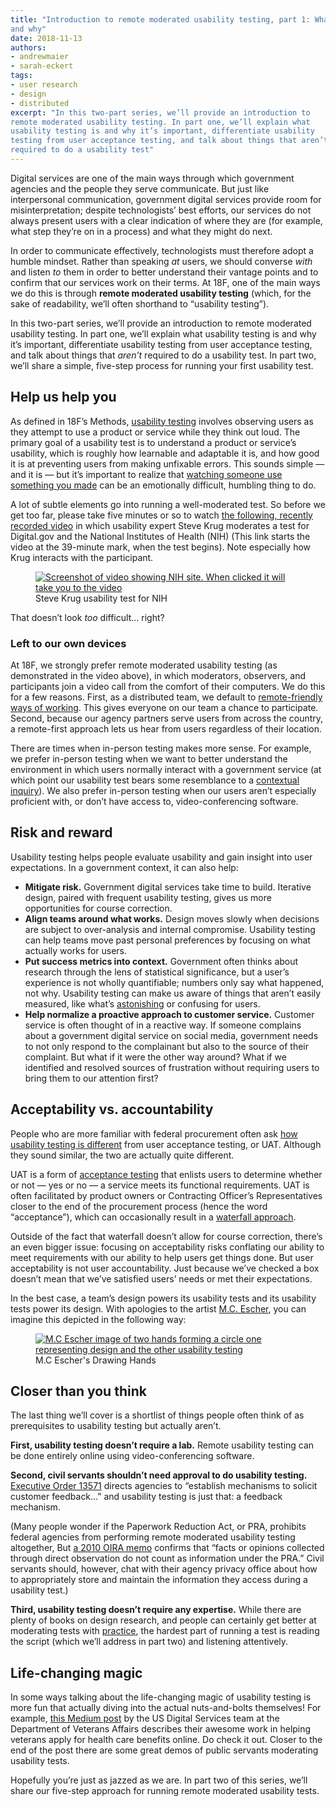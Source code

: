 ```yaml
---
title: "Introduction to remote moderated usability testing, part 1: What
and why"
date: 2018-11-13
authors:
- andrewmaier
- sarah-eckert
tags:
- user research
- design
- distributed
excerpt: "In this two-part series, we’ll provide an introduction to
remote moderated usability testing. In part one, we’ll explain what
usability testing is and why it’s important, differentiate usability
testing from user acceptance testing, and talk about things that aren’t
required to do a usability test"
---
```


Digital services are one of the main ways through which government
agencies and the people they serve communicate. But just like
interpersonal communication, government digital services provide room
for misinterpretation; despite technologists’ best efforts, our services
do not always present users with a clear indication of where they are
(for example, what step they’re on in a process) and what they might do
next.

In order to communicate effectively, technologists must therefore adopt
a humble mindset. Rather than speaking *at* users, we should converse
*with* and listen *to* them in order to better understand their vantage
points and to confirm that our services work on their terms. At 18F, one
of the main ways we do this is through **remote moderated usability
testing** (which, for the sake of readability, we’ll often shorthand to
“usability testing”).

In this two-part series, we’ll provide an introduction to remote
moderated usability testing. In part one, we’ll explain what usability
testing is and why it’s important, differentiate usability testing from
user acceptance testing, and talk about things that *aren’t* required to
do a usability test. In part two, we’ll share a simple, five-step
process for running your first usability test.

## Help us help you

As defined in 18F’s Methods, [usability testing](https://methods.18f.gov/validate/usability-testing/) involves
observing users as they attempt to use a product or service while they
think out loud. The primary goal of a usability test is to understand a
product or service’s usability, which is roughly how learnable and
adaptable it is, and how good it is at preventing users from making
unfixable errors. This sounds simple — and it is — but it’s important to
realize that [watching someone use something you made](https://twitter.com/DesignUXUI/status/576432203560685568) can be
an emotionally difficult, humbling thing to do.

A lot of subtle elements go into running a well-moderated test. So
before we get too far, please take five minutes or so to watch [the following, recently recorded video](https://youtu.be/6fjn1Zz3lMU?t=2340) in which usability expert
Steve Krug moderates a test for Digital.gov and the National Institutes
of Health (NIH) (This link starts the video at the 39-minute mark, when
the test begins). Note especially how Krug interacts with the
participant.

<figure>
  <a href="{{site.baseurl}}/assets/blog/remote-usability-test/nih-screenshot.png"> <a href="https://youtu.be/6fjn1Zz3lMU?t=2340">
    <img src="{{site.baseurl}}/assets/blog/remote-usability-test/nih-screenshot.png" alt="Screenshot of video showing NIH site. When clicked it will take you to the video"/>
  </a>
  <figcaption>Steve Krug usability test for NIH</figcaption>
</figure>

That doesn’t look *too* difficult… right?

### Left to our own devices

At 18F, we strongly prefer remote moderated usability testing (as
demonstrated in the video above), in which moderators, observers, and
participants join a video call from the comfort of their computers. We
do this for a few reasons. First, as a distributed team, we default to
[remote-friendly ways of working](https://18f.gsa.gov/2015/10/15/best-practices-for-distributed-teams/).
This gives everyone on our team a chance to participate. Second, because
our agency partners serve users from across the country, a remote-first
approach lets us hear from users regardless of their location.

There are times when in-person testing makes more sense. For example, we
prefer in-person testing when we want to better understand the
environment in which users normally interact with a government service
(at which point our usability test bears some resemblance to a
[contextual inquiry](https://methods.18f.gov/discover/contextual-inquiry/)). We
also prefer in-person testing when our users aren’t especially
proficient with, or don’t have access to, video-conferencing software.

## Risk and reward

Usability testing helps people evaluate usability and gain insight into
user expectations. In a government context, it can also help:

-   **Mitigate risk.** Government digital services take time to build. Iterative design, paired with frequent usability testing, gives us more opportunities for course correction.
-   **Align teams around what works.** Design moves slowly when decisions are subject to over-analysis and internal compromise. Usability testing can help teams move past personal preferences by focusing on what actually works for users.
-   **Put success metrics into context.** Government often thinks about research through the lens of statistical significance, but a user’s experience is not wholly quantifiable; numbers only say what happened, not why. Usability testing can make us aware of things that aren’t easily measured, like what’s [astonishing](https://en.wikipedia.org/wiki/Principle_of_least_astonishment) or confusing for users.
-   **Help normalize a proactive approach to customer service.** Customer service is often thought of in a reactive way. If someone complains about a government digital service on social media, government needs to not only respond to the complainant but also to the source of their complaint. But what if it were the other way around? What if we identified and resolved sources of frustration without requiring users to bring them to our attention first?

## Acceptability vs. accountability

People who are more familiar with federal procurement often ask [how usability testing is different](https://digital.gov/2014/10/06/user-acceptance-testing-versus-usability-testing-whats-the-dif/)
from user acceptance testing, or UAT. Although they sound similar, the
two are actually quite different.

UAT is a form of [acceptance testing](https://en.wikipedia.org/wiki/Acceptance_testing) that enlists
users to determine whether or not — yes or no — a service meets its
functional requirements. UAT is often facilitated by product owners or
Contracting Officer’s Representatives closer to the end of the
procurement process (hence the word “acceptance”), which can
occasionally result in a [waterfall approach](https://en.wikipedia.org/wiki/Waterfall_model).

Outside of the fact that waterfall doesn’t allow for course correction,
there’s an even bigger issue: focusing on acceptability risks conflating
our ability to meet requirements with our ability to help users get
things done. But user acceptability is not user accountability. Just
because we’ve checked a box doesn’t mean that we’ve satisfied users’
needs or met their expectations.

In the best case, a team’s design powers its usability tests and its
usability tests power its design. With apologies to the artist [M.C. Escher](https://en.wikipedia.org/wiki/Drawing_Hands), you can imagine
this depicted in the following way:

<figure>
  <a href="{{site.baseurl}}/assets/blog/remote-usability-test/ux-hands.png">
    <img src="{{site.baseurl}}/assets/blog/remote-usability-test/ux-hands.png" alt="M.C Escher image of two hands forming a circle one representing design and the other usability testing"/>
  </a>
  <figcaption>M.C Escher's Drawing Hands</figcaption>
</figure>

## Closer than you think

The last thing we’ll cover is a shortlist of things people often think
of as prerequisites to usability testing but actually aren’t.

**First, usability testing doesn’t require a lab.** Remote usability
testing can be done entirely online using video-conferencing software.

**Second, civil servants shouldn’t need approval to do usability
testing.** [Executive Order 13571](https://obamawhitehouse.archives.gov/the-press-office/2011/04/27/executive-order-13571-streamlining-service-delivery-and-improving-custom)
directs agencies to “establish mechanisms to solicit customer feedback…” and usability testing is just that: a feedback mechanism.

(Many people wonder if the Paperwork Reduction Act, or PRA, prohibits
federal agencies from performing remote moderated usability testing
altogether, But [a 2010 OIRA memo](https://obamawhitehouse.archives.gov/sites/default/files/omb/assets/inforeg/PRAPrimer_04072010.pdf)
confirms that “facts or opinions collected through direct observation do
not count as information under the PRA.” Civil servants should, however,
chat with their agency privacy office about how to appropriately store
and maintain the information they access during a usability test.)

**Third, usability testing doesn’t require any expertise.** While there
are plenty of books on design research, and people can certainly get
better at moderating tests with [practice](https://18f.gsa.gov/2018/10/23/two-exercises-for-improving-design-research-through-reflective-practice/),
the hardest part of running a test is reading the script (which we’ll
address in part two) and listening attentively.

## Life-changing magic

In some ways talking about the life-changing magic of usability testing
is more fun that actually diving into the actual nuts-and-bolts
themselves! For example, [this Medium post](https://medium.com/the-u-s-digital-service/introducing-a-new-digital-application-for-healthcare-at-va-610d8bac4c78)
by the US Digital Services team at the Department of Veterans Affairs
describes their awesome work in helping veterans apply for health care
benefits online. Do check it out. Closer to the end of the post there
are some great demos of public servants moderating usability tests.

Hopefully you’re just as jazzed as we are. In part two of this series,
we’ll share our five-step approach for running remote moderated
usability tests.
